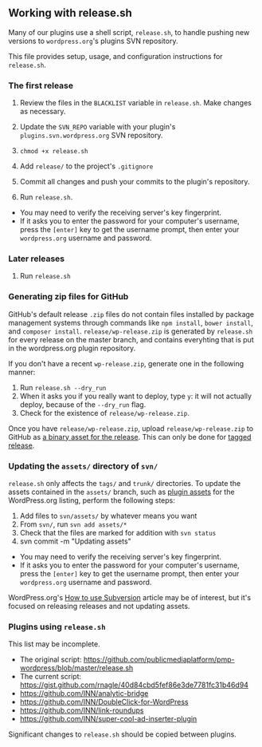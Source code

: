 ## Working with release.sh

Many of our plugins use a shell script, `release.sh`, to handle pushing new versions to `wordpress.org`'s plugins SVN repository.

This file provides setup, usage, and configuration instructions for `release.sh`.

### The first release

1. Review the files in the `BLACKLIST` variable in `release.sh`. Make changes as necessary.
2. Update the `SVN_REPO` variable with your plugin's `plugins.svn.wordpress.org` SVN repository.
3. `chmod +x release.sh`
4. Add `release/` to the project's `.gitignore`
5. Commit all changes and push your commits to the plugin's repository.

6. Run `release.sh`.
  - You may need to verify the receiving server's key fingerprint.
  - If it asks you to enter the password for your computer's username, press the `[enter]` key to get the username prompt, then enter your `wordpress.org` username and password.

### Later releases

1. Run `release.sh`

### Generating zip files for GitHub

GitHub's default release `.zip` files do not contain files installed by package management systems through commands like `npm install`, `bower install`, and `composer install`.
`release/wp-release.zip` is generated by `release.sh` for every release on the master branch, and contains everyhting that is put in the wordpress.org plugin repository.

If you don't have a recent `wp-release.zip`, generate one in the following manner:

1. Run `release.sh --dry_run`
2. When it asks you if you really want to deploy, type `y`: it will not actually deploy, because of the `--dry_run` flag.
3. Check for the existence of `release/wp-release.zip`.

Once you have `release/wp-release.zip`, upload `release/wp-release.zip` to GitHub as [a binary asset for the release](https://github.com/blog/1547-release-your-software). This can only be done for [tagged release](https://help.github.com/articles/creating-releases/).

### Updating the `assets/` directory of `svn/`

`release.sh` only affects the `tags/` and `trunk/` directories. To update the assets contained in the `assets/` branch, such as [plugin assets](https://developer.wordpress.org/plugins/wordpress-org/plugin-assets/) for the WordPress.org listing, perform the following steps:

1. Add files to `svn/assets/` by whatever means you want
2. From `svn/`, run `svn add assets/*`
3. Check that the files are marked for addition with `svn status`
4. svn commit -m "Updating assets"
  - You may need to verify the receiving server's key fingerprint.
  - If it asks you to enter the password for your computer's username, press the `[enter]` key to get the username prompt, then enter your `wordpress.org` username and password.

WordPress.org's [How to use Subversion](https://developer.wordpress.org/plugins/wordpress-org/how-to-use-subversion/) article may be of interest, but it's focused on releasing releases and not updating assets.

### Plugins using `release.sh`

This list may be incomplete.

- The original script: https://github.com/publicmediaplatform/pmp-wordpress/blob/master/release.sh
- The current script: https://gist.github.com/rnagle/40d84cbd5fef86e3de7781fc31b46d94
- https://github.com/INN/analytic-bridge
- https://github.com/INN/DoubleClick-for-WordPress
- https://github.com/INN/link-roundups
- https://github.com/INN/super-cool-ad-inserter-plugin

Significant changes to `release.sh` should be copied between plugins.
